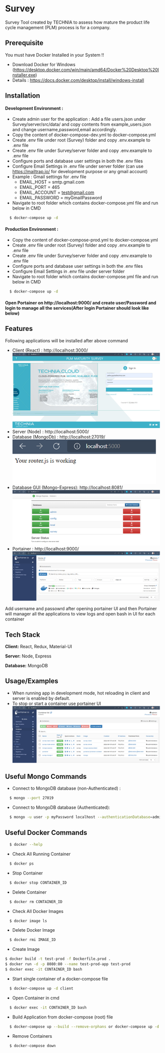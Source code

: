 
# Survey

Survey Tool created by TECHNIA to assess how mature the product life cycle management (PLM) process is for a company.


## Prerequisite

You must have Docker Installed in your System !!

- Download Docker for Windows (https://desktop.docker.com/win/main/amd64/Docker%20Desktop%20Installer.exe)
- Details : https://docs.docker.com/desktop/install/windows-install
## Installation

#### Development Environment : 

- Create admin user for the application : Add a file users.json under Survey/server/src/data/ and copy contents from example_users.json and change username,password,email accordingly.
- Copy the content of docker-compose-dev.yml to docker-compose.yml
- Create .env file under root (Survey) folder and copy .env.example to .env file 
- Create .env file under Survey/server folder and copy .env.example to .env file
- Configure ports and database user settings in both the .env files
- Configure Email Settings in .env file under server folder (can use https://mailtrap.io/ for development purpose or any gmail account)
- Example : Gmail settings for .env file
  - EMAIL_HOST = smtp.gmail.com
  - EMAIL_PORT = 465
  - EMAIL_ACCOUNT = test@gmail.com
  - EMAIL_PASSWORD = myGmailPassword
- Navigate to root folder which contains docker-compose.yml file and run below in CMD
    
```bash
  $ docker-compose up -d
```

#### Production Environment : 

- Copy the content of docker-compose-prod.yml to docker-compose.yml
- Create .env file under root (Survey) folder and copy .env.example to .env file 
- Create .env file under Survey/server folder and copy .env.example to .env file
- Configure ports and database user settings in both the .env files
- Configure Email Settings in .env file under server folder
- Navigate to root folder which contains docker-compose.yml file and run below in CMD
    
```bash
  $ docker-compose up -d
```


#### Open Portainer on http://localhost:9000/ and create user/Password and login to manage all the services(After login Portainer should look like below)
## Features


Following applications will be installed after above command
- Client (React) : http://localhost:3000/
![React](https://github.com/pgupta1795/Survey/blob/main/demo/Frontend.PNG)
- Server (Node) : http://localhost:5000/
- Database (MongoDb) : http://localhost:27019/
![Server](https://github.com/pgupta1795/Survey/blob/main/demo/Backend.PNG)
- Database GUI (Mongo-Express): http://localhost:8081/
![React](https://github.com/pgupta1795/Survey/blob/main/demo/Database_GUI.PNG)
- Portainer : http://localhost:9000/
![React](https://github.com/pgupta1795/Survey/blob/main/demo/Portainer.PNG)

Add username and passowrd after opening portainer UI and then Portainer will manager all the applications to view logs and open bash in UI for each container


## Tech Stack

**Client:** React, Redux, Material-UI

**Server:** Node, Express

**Database:** MongoDB


## Usage/Examples

- When running app in development mode, hot reloading in client and server is enabled by default.
- To stop or start a container use portainer UI 
![N|Solid](https://github.com/pgupta1795/Survey/blob/main/demo/Container.PNG)

## Useful Mongo Commands

- Connect to MongoDB database (non-Authenticated) : 
```bash
  $ mongo --port 27019
```

- Connect to MongoDB database (Authenticated): 
```bash
  $ mongo -u user -p myPassword localhost --authenticationDatabase=admin -port 27019
```

## Useful Docker Commands

```bash
  $ docker --help
```

- Check All Running Container 
```bash
  $ docker ps
```

- Stop Container
```bash
  $ docker stop CONTAINER_ID
```

- Delete Container
```bash
  $ docker rm CONTAINER_ID
```

- Check All Docker Images
```bash
  $ docker image ls
```

- Delete Docker Image
```bash
  $ docker rmi IMAGE_ID
```

- Create Image
```bash
$ docker build -t test-prod -f Dockerfile.prod .
$ docker run -d -p 8080:80 --name test-prod-app test-prod
$ docker exec -it CONTAINER_ID bash
```
- Start single container of a docker-compose file
```bash
  $ docker-compose up -d client
```
- Open Container in cmd
```bash
  $ docker exec -it CONTAINER_ID bash
```
- Build Application from docker-compose (root) file
```bash
  $ docker-compose up --build --remove-orphans or docker-compose up -d
```
- Remove Containers
```bash
  $ docker-compose down
```
